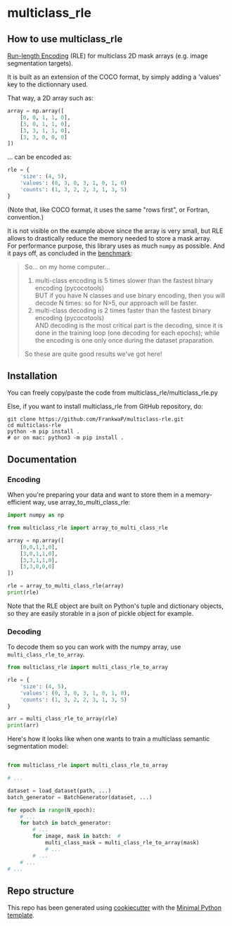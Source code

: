 # multiclass_rle

## How to use multiclass_rle

[Run-length Encoding](https://en.wikipedia.org/wiki/Run-length_encoding) (RLE) for multiclass 2D mask arrays (e.g. image segmentation targets).  

It is built as an extension of the COCO format, by simply adding a 'values' key to the dictionnary used.  

That way, a 2D array such as:

```python
array = np.array([
    [0, 0, 1, 1, 0],
    [3, 0, 1, 1, 0],
    [3, 3, 1, 1, 0],
    [3, 3, 0, 0, 0]
])
```

… can be encoded as:

```python
rle = {
    'size': (4, 5),
    'values': (0, 3, 0, 3, 1, 0, 1, 0)
    'counts': (1, 3, 2, 2, 3, 1, 3, 5)
}
```

(Note that, like COCO format, it uses the same "rows first", or Fortran, convention.)

It is not visible on the example above since the array is very small, but RLE allows to drastically reduce the memory needed to store a mask array.  
For performance purpose, this library uses as much `numpy` as possible. And it pays off, as concluded in the [benchmark](benchmark.ipynb):  

> So… on my home computer…  
>
> 1. multi-class encoding is 5 times slower than the fastest binary encoding (pycocotools)  
>    BUT if you have N classes and use binary encoding, then you will decode N times: so for N>5, our approach will be faster.
> 2. multi-class decoding is 2 times faster than the fastest binary encoding (pycocotools)  
>   AND decoding is the most critical part is the decoding, since it is done in the training loop (one decoding for each epochs); while the encoding is one only once during the dataset praparation.  
>
> So these are quite good results we've got here!
  
## Installation

You can freely copy/paste the code from multiclass_rle/multiclass_rle.py

Else, if you want to install multiclass_rle from GitHub repository, do:

```console
git clone https://github.com/FrankwaP/multiclass-rle.git
cd multiclass-rle
python -m pip install .
# or on mac: python3 -m pip install .
```

## Documentation

### Encoding

When you're preparing your data and want to store them in a memory-efficient way, use array_to_multi_class_rle:  

```python
import numpy as np

from multiclass_rle import array_to_multi_class_rle

array = np.array([
    [0,0,1,1,0],
    [3,0,1,1,0],
    [3,3,1,1,0],
    [3,3,0,0,0]
])

rle = array_to_multi_class_rle(array)
print(rle)
```

Note that the RLE object are built on Python's tuple and dictionary objects, so they are easily storable in a json of pickle object for example.

### Decoding

To decode them so you can work with the numpy array, use `multi_class_rle_to_array`.  

```python
from multiclass_rle import multi_class_rle_to_array

rle = {
    'size': (4, 5),
    'values': (0, 3, 0, 3, 1, 0, 1, 0),
    'counts': (1, 3, 2, 2, 3, 1, 3, 5)
}

arr = multi_class_rle_to_array(rle)
print(arr)
```

Here's how it looks like when one wants to train a multiclass semantic segmentation model:

```python

from multiclass_rle import multi_class_rle_to_array

# ...

dataset = load_dataset(path, ...)
batch_generator = BatchGenerator(dataset, ...)

for epoch in range(N_epoch):
    # ...
    for batch in batch_generator:
        # ...
        for image, mask in batch:  # 
            multi_class_mask = multi_class_rle_to_array(mask)
            # ...
        # ...
    # ...
# ...
```

## Repo structure

This repo has been generated using [cookiecutter](https://www.cookiecutter.io/) with the [Minimal Python template](https://github.com/florian-huber/minimal-python-template).
